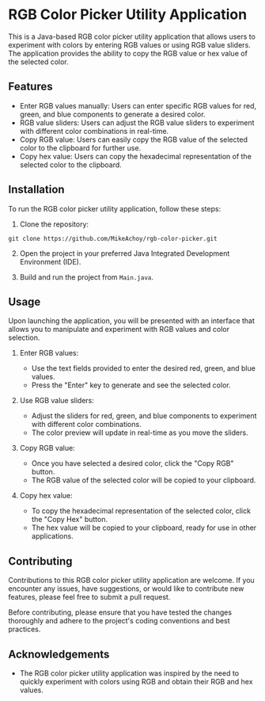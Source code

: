 # RGB Color Picker Utility Application

This is a Java-based RGB color picker utility application that allows users to experiment with colors by entering RGB values or using RGB value sliders. The application provides the ability to copy the RGB value or hex value of the selected color.

## Features

- Enter RGB values manually: Users can enter specific RGB values for red, green, and blue components to generate a desired color.
- RGB value sliders: Users can adjust the RGB value sliders to experiment with different color combinations in real-time.
- Copy RGB value: Users can easily copy the RGB value of the selected color to the clipboard for further use.
- Copy hex value: Users can copy the hexadecimal representation of the selected color to the clipboard.

## Installation

To run the RGB color picker utility application, follow these steps:

1. Clone the repository:

```shell
git clone https://github.com/MikeAchoy/rgb-color-picker.git
```

2. Open the project in your preferred Java Integrated Development Environment (IDE).

3. Build and run the project from `Main.java`.

## Usage

Upon launching the application, you will be presented with an interface that allows you to manipulate and experiment with RGB values and color selection.

1. Enter RGB values:
   - Use the text fields provided to enter the desired red, green, and blue values.
   - Press the "Enter" key to generate and see the selected color.

2. Use RGB value sliders:
   - Adjust the sliders for red, green, and blue components to experiment with different color combinations.
   - The color preview will update in real-time as you move the sliders.

3. Copy RGB value:
   - Once you have selected a desired color, click the "Copy RGB" button.
   - The RGB value of the selected color will be copied to your clipboard.

4. Copy hex value:
   - To copy the hexadecimal representation of the selected color, click the "Copy Hex" button.
   - The hex value will be copied to your clipboard, ready for use in other applications.

## Contributing

Contributions to this RGB color picker utility application are welcome. If you encounter any issues, have suggestions, or would like to contribute new features, please feel free to submit a pull request.

Before contributing, please ensure that you have tested the changes thoroughly and adhere to the project's coding conventions and best practices.

## Acknowledgements

- The RGB color picker utility application was inspired by the need to quickly experiment with colors using RGB and obtain their RGB and hex values.
